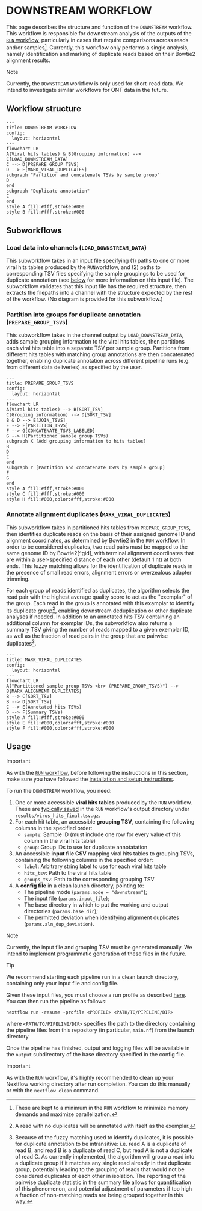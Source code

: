 # DOWNSTREAM WORKFLOW

This page describes the structure and function of the `DOWNSTREAM` workflow. This workflow is responsible for downstream analysis of the outputs of the [`RUN` workflow](./run.md), particularly in cases that require comparisons across reads and/or samples[^comp]. Currently, this workflow only performs a single analysis, namely identification and marking of duplicate reads based on their Bowtie2 alignment results.

[^comp]: These are kept to a minimum in the `RUN` workflow to minimize memory demands and maximize parallelization.

> [!NOTE]
> Currently, the `DOWNSTREAM` workflow is only used for short-read data. We intend to investigate similar workflows for ONT data in the future.


## Workflow structure

```mermaid
---
title: DOWNSTREAM WORKFLOW
config:
  layout: horizontal
---
flowchart LR
A(Viral hits tables) & B(Grouping information) --> C[LOAD_DOWNSTREAM_DATA]
C --> D[PREPARE_GROUP_TSVS]
D --> E[MARK_VIRAL_DUPLICATES]
subgraph "Partition and concatenate TSVs by sample group"
D
end
subgraph "Duplicate annotation"
E
end
style A fill:#fff,stroke:#000
style B fill:#fff,stroke:#000
```

## Subworkflows

### Load data into channels (`LOAD_DOWNSTREAM_DATA`)

This subworkflow takes in an input file specifying (1) paths to one or more viral hits tables produced by the `RUN`workflow, and (2) paths to corresponding TSV files specifying the sample groupings to be used for duplicate annotation (see [below](#usage) for more information on this input file). The subworkflow validates that this input file has the required structure, then extracts the filepaths into a channel with the structure expected by the rest of the workflow. (No diagram is provided for this subworkflow.)

### Partition into groups for duplicate annotation (`PREPARE_GROUP_TSVS`)

This subworkflow takes in the channel output by `LOAD_DOWNSTREAM_DATA`, adds sample grouping information to the viral hits tables, then partitions each viral hits table into a separate TSV per sample group. Partitions from different hits tables with matching group annotations are then concatenated together, enabling duplicate annotation across different pipeline runs (e.g. from different data deliveries) as specified by the user.

```mermaid
---
title: PREPARE_GROUP_TSVS
config:
  layout: horizontal
---
flowchart LR
A(Viral hits tables) --> B[SORT_TSV]
C(Grouping information) --> D[SORT_TSV]
B & D --> E[JOIN_TSVS]
E --> F[PARTITION_TSVS]
F --> G[CONCATENATE_TSVS_LABELED]
G --> H(Partitioned sample group TSVs)
subgraph X [Add grouping information to hits tables]
B
D
E
end
subgraph Y [Partition and concatenate TSVs by sample group]
F
G
end
style A fill:#fff,stroke:#000
style C fill:#fff,stroke:#000
style H fill:#000,color:#fff,stroke:#000
```

### Annotate alignment duplicates (`MARK_VIRAL_DUPLICATES`)

This subworkflow takes in partitioned hits tables from `PREPARE_GROUP_TSVS`, then identifies duplicate reads on the basis of their assigned genome ID and alignment coordinates, as determined by Bowtie2 in the `RUN` workflow. In order to be considered duplicates, two read pairs must be mapped to the same genome ID by Bowtie2[^gid], with terminal alignment coordinates that are within a user-specified distance of each other (default 1 nt) at both ends. This fuzzy matching allows for the identification of duplicate reads in the presence of small read errors, alignment errors or overzealous adapter trimming.

For each group of reads identified as duplicates, the algorithm selects the read pair with the highest average quality score to act as the "exemplar" of the group. Each read in the group is annotated with this examplar to identify its duplicate group[^exemplar], enabling downstream deduplication or other duplicate analyses if needed. In addition to an annotated hits TSV containing an additional column for exemplar IDs, the subworkflow also returns a summary TSV giving the number of reads mapped to a given exemplar ID, as well as the fraction of read pairs in the group that are pairwise duplicates[^pairwise].

[^exemplar]: A read with no duplicates will be annotated with itself as the exemplar.
[^pairwise]: Because of the fuzzy matching used to identify duplicates, it is possible for duplicate annotation to be intransitive: i.e. read A is a duplicate of read B, and read B is a duplicate of read C, but read A is not a duplicate of read C. As currently implemented, the algorithm will group a read into a duplicate group if it matches any single read already in that duplicate group, potentially leading to the grouping of reads that would not be considered duplicates of each other in isolation. The reporting of the pairwise duplicate statistic in the summary file allows for quantification of this phenomenon, and potential adjustment of parameters if too high a fraction of non-matching reads are being grouped together in this way.

```mermaid
---
title: MARK_VIRAL_DUPLICATES
config:
  layout: horizontal
---
flowchart LR
A("Partitioned sample group TSVs <br> (PREPARE_GROUP_TSVS)") --> B[MARK ALIGNMENT DUPLICATES]
B --> C[SORT_TSV]
B --> D[SORT_TSV]
C --> E(Annotated hits TSVs)
D --> F(Summary TSVs)
style A fill:#fff,stroke:#000
style E fill:#000,color:#fff,stroke:#000
style F fill:#000,color:#fff,stroke:#000
```

## Usage

> [!IMPORTANT]
> As with the [`RUN` workflow](./usage.md), before following the instructions in this section, make sure you have followed the [installation and setup instructions](./installation.md).

To run the `DOWNSTREAM` workflow, you need:

1. One or more accessible **viral hits tables** produced by the `RUN` workflow. These are [typically saved](./output.md#viral-identification)  in the `RUN` workflow's output directory under `results/virus_hits_final.tsv.gz`.
2. For each hit table, an accessible **grouping TSV**, containing the following columns in the specified order:
    - `sample`: Sample ID (must include one row for every value of this column in the viral hits table)
    - `group`: Group IDs to use for duplicate annotatation
3. An accessible **input file CSV** mapping viral hits tables to grouping TSVs, containing the following columns in the specified order:
    - `label`: Arbitrary string label to use for each viral hits table
    - `hits_tsv`: Path to the viral hits table
    - `groups_tsv`: Path to the corresponding grouping TSV
4. A **config file** in a clean launch directory, pointing to:
    - The pipeline mode (`params.mode = "downstream"`);
    - The input file (`params.input_file`);
    - The base directory in which to put the working and output directories (`params.base_dir`);
    - The permitted deviation when identifying alignment duplicates (`params.aln_dup_deviation`).

> [!NOTE]
> Currently, the input file and grouping TSV must be generated manually. We intend to implement programmatic generation of these files in the future.

> [!TIP]
> We recommend starting each pipeline run in a clean launch directory, containing only your input file and config file.

Given these input files, you must choose a run profile as described [here](./usage.md#2-choosing-a-profile). You can then run the pipeline as follows:

```
nextflow run -resume -profile <PROFILE> <PATH/TO/PIPELINE/DIR>
```

where `<PATH/TO/PIPELINE/DIR>` specifies the path to the directory containing the pipeline files from this repository (in particular, `main.nf`) from the launch directory.

Once the pipeline has finished, output and logging files will be available in the `output` subdirectory of the base directory specified in the config file.

> [!IMPORTANT]
> As with the `RUN` workflow, it's highly recommended to clean up your Nextflow working directory after run completion. You can do this manually or with the `nextflow clean` command.
